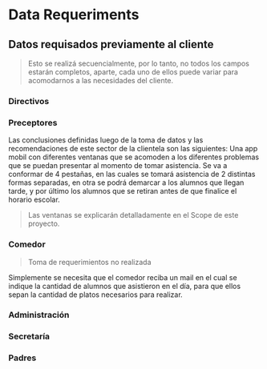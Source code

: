 # Data Requeriments
## Datos requisados previamente al cliente
> Esto se realizá secuencialmente, por lo tanto, no todos los campos estarán completos, aparte, cada uno de ellos puede variar para acomodarnos a las necesidades del cliente.

### Directivos

### Preceptores
Las conclusiones definidas luego de la toma de datos y las recomendaciones  de este sector de la clientela son las siguientes:
Una app mobil con diferentes ventanas que se acomoden a los diferentes problemas que se puedan presentar al momento de tomar asistencia. Se va a conformar de 4 pestañas, en las cuales se  tomará asistencia de 2 distintas formas separadas, en otra se podrá demarcar a los alumnos que llegan tarde, y por último los alumnos que se retiran antes de que finalice el horario escolar.
>Las ventanas se explicarán detalladamente en el Scope de este proyecto.


### Comedor
>Toma de requerimientos no realizada

Simplemente se necesita que el comedor reciba un mail en el cual se indique la cantidad de alumnos que asistieron en el día, para que ellos sepan la cantidad de platos necesarios para realizar.

### Administración

### Secretaría

### Padres

